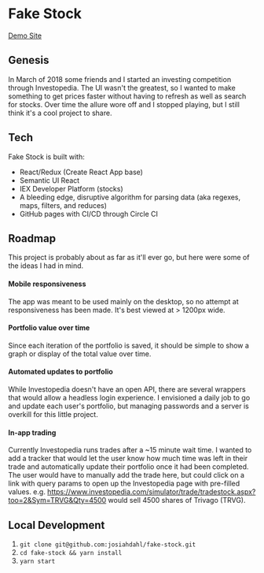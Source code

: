 # Fake Stock

[Demo Site](https://fake-stock.netlify.com)

## Genesis
In March of 2018 some friends and I started an investing competition through Investopedia. The UI wasn't the greatest, so I wanted to make something to get prices faster without having to refresh as well as search for stocks. Over time the allure wore off and I stopped playing, but I still think it's a cool project to share.

## Tech
Fake Stock is built with:

* React/Redux (Create React App base)
* Semantic UI React
* IEX Developer Platform (stocks)
* A bleeding edge, disruptive algorithm for parsing data (aka regexes, maps, filters, and reduces)
* GitHub pages with CI/CD through Circle CI

## Roadmap
This project is probably about as far as it'll ever go, but here were some of the ideas I had in mind.

#### Mobile responsiveness
The app was meant to be used mainly on the desktop, so no attempt at responsiveness has been made. It's best viewed at > 1200px wide.
#### Portfolio value over time
Since each iteration of the portfolio is saved, it should be simple to show a graph or display of the total value over time.
#### Automated updates to portfolio
While Investopedia doesn't have an open API, there are several wrappers that would allow a headless login experience. I envisioned a daily job to go and update each user's portfolio, but managing passwords and a server is overkill for this little project.
#### In-app trading
Currently Investopedia runs trades after a ~15 minute wait time. I wanted to add a tracker that would let the user know how much time was left in their trade and automatically update their portfolio once it had been completed. The user would have to manually add the trade here, but could click on a link with query params to open up the Investopedia page with pre-filled values.
e.g. https://www.investopedia.com/simulator/trade/tradestock.aspx?too=2&Sym=TRVG&Qty=4500 would sell 4500 shares of Trivago (TRVG).

## Local Development
1. `git clone git@github.com:josiahdahl/fake-stock.git`
1. `cd fake-stock && yarn install`
1. `yarn start`